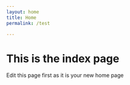 ```yaml
---
layout: home
title: Home
permalink: /test

---
```

# This is the index page

Edit this page first as it is your new home page


